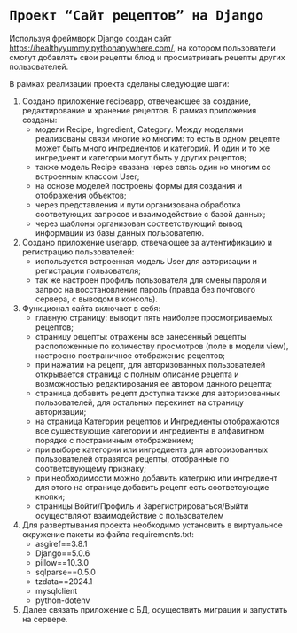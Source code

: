 # **`Проект “Сайт рецептов” на Django`**


Используя фреймворк Django создан сайт https://healthyyummy.pythonanywhere.com/, на котором пользователи смогут добавлять свои рецепты блюд и просматривать рецепты других пользователей.

В рамках реализации проекта сделаны следующие шаги:
1. Создано приложение recipeapp, отвечеающее за создание, редактирование и хранение рецептов. В рамказ приложения созданы:
   - модели Recipe, Ingredient, Category. Между моделями реализованы связи многие ко многим: то есть в одном рецепте может быть много ингредиентов и категорий. И один и то же ингредиент и категории могут быть у других рецептов;
   - также модель Recipe свазана через связь один ко многим со встроенным классом User;
   - на основе моделей построены формы для создания и отображения объектов;
   - через представления и пути организована обработка соответующих запросов и взаимодействие с базой данных;
   - через шаблоны организован соответствующий вывод информации из базы данных пользователю.
2. Создано приложение userapp, отвечающее за аутентификацию и регистрацию пользователей:
   - используется встроенная модель User для авторизации и регистрации пользователя;
   - так же настроен профиль пользователя для смены пароля и запрос на восстановление пароль (правда без почтового сервера, с выводом в консоль).
3. Функционал сайта включает в себя:
   - главную страницу: выводит пять наиболее просмотриваемых рецептов;
   - страницу рецепты: отражены все занесенный рецепты расположенные по количеству просмотров (поле в модели view), настроено постраничное отображение рецептов;
   - при нажатии на рецепт, для авторизованных пользователей открывается страница с полным описание рецепта и возможностью редактирования ее автором данного рецепта;
   - страница добавить рецепт доступна также для авторизованных пользователей, для остальных перекинет на страницу авторизации;
   - на страница Категории рецептов и Ингредиенты отображаются все существующие категории и ингредиенты в алфавитном порядке с постраничным отображением;
   - при выборе категории или ингредиента для авторизованных пользователей отразятся рецепты, отобранные по соответсвующему признаку;
   - при необходимости можно добавить категрию или ингредиент для этого на странице добавить рецепт есть соответсующие кнопки;
   - страницы Войти/Профиль и Зарегистрироваться/Выйти осуществляют взаимодействие с пользователем
  4. Для развертывания проекта необходимо установить в виртуальное окружение пакеты из файла requirements.txt:
     - asgiref==3.8.1
     - Django==5.0.6
     - pillow==10.3.0
     - sqlparse==0.5.0
     - tzdata==2024.1
     - mysqlclient
     - python-dotenv       
   5. Далее связать приложение с БД, осуществить миграции и запустить на сервере.
     
   

